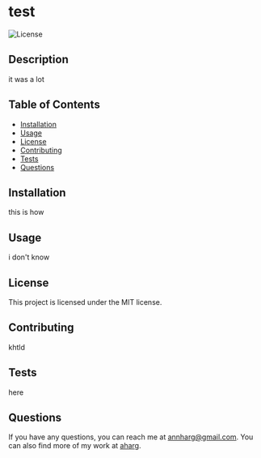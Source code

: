 
  # test

![License](https://img.shields.io/badge/license-MIT-blue.svg)

## Description
it was a lot

## Table of Contents
- [Installation](#installation)
- [Usage](#usage)
- [License](#license)
- [Contributing](#contributing)
- [Tests](#tests)
- [Questions](#questions)

## Installation
this is how

## Usage
i don't know

## License
This project is licensed under the MIT license.

## Contributing
khtld

## Tests
here

## Questions
If you have any questions, you can reach me at [annharg@gmail.com](mailto:annharg@gmail.com). You can also find more of my work at [aharg](https://github.com/aharg).
